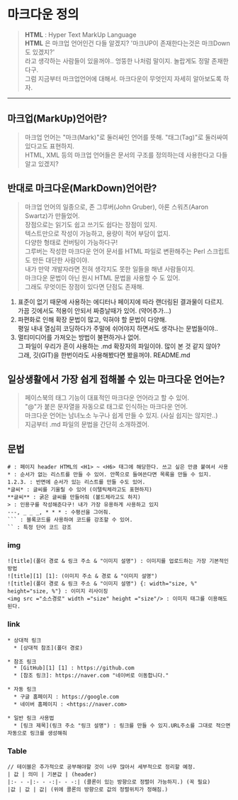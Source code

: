 # 마크다운 정의

> **HTML** : Hyper Text MarkUp Language  
**HTML** 은 마크업 언어인건 다들 알겠지? '마크UP이 존재한다는것은 마크Down도 있겠지?'  
라고 생각하는 사람들이 있을꺼야.. 엉뚱한 나처럼 말이지. 놀랍게도 정말 존재한다구.  
그럼 지금부터 마크업언어에 대해서. 마크다운이 무엇인지 자세히 알아보도록 하자.
---

## 마크업(MarkUp)언어란?

> 마크업 언어는 "마크(Mark)"로 둘러싸인 언어를 뜻해. "태그(Tag)"로 둘러싸여있다고도 표현하지.  
HTML, XML 등의 마크업 언어들은 문서의 구조를 정의하는데 사용한다고 다들 알고 있겠지?


## 반대로 마크다운(MarkDown)언어란?

> 마크업 언어의 일종으로, 존 그루버(John Gruber), 아론 스워츠(Aaron Swartz)가 만들었어.  
장점으로는 읽기도 쉽고 쓰기도 쉽다는 장점이 있지.   
텍스트만으로 작성이 가능하고, 용량이 적어 부담이 없지.  
다양한 형태로 컨버팅이 가능하다구!   
그루버는 작성한 마크다운 언어 문서를 HTML 파일로 변환해주는 Perl 스크립트도 만든 대단한 사람이야.  
내가 만약 개발자라면 전혀 생각지도 못한 일들을 해낸 사람들이지.  
마크다운 문법이 아닌 원시 HTML 문법을 사용할 수 도 있어.  
그래도 무엇이든 장점이 있다면 단점도 존재해.  

1. 표준이 없기 때문에 사용하는 에디터나 페이지에 따라 랜더링된 결과물이 다르지.  
가끔 깃에서도 적용이 안되서 짜증날때가 있어. (약어추가...)  
2. 파편화로 인해 확장 문법이 많고, 익혀야 할 문법이 다양해.  
평일 내내 열심히 코딩하다가 주말에 쉬어야지 하면서도 생각나는 문법들이야..  
3. 멀티미디어를 가져오는 방법이 불편하거나 없어.  
그 파일이 우리가 흔이 사용하는 .md 확장자의 파일이야. 많이 본 것 같지 않아?  
그래, 깃(GIT)을 한번이라도 사용해봤다면 봤을꺼야. README.md 

## 일상생활에서 가장 쉽게 접해볼 수 있는 마크다운 언어는?
 
> 페이스북의 태그 기능이 대표적인 마크다운 언어라고 할 수 있어.   
"@"가 붙은 문자열을 자동으로 태그로 인식하는 마크다운 언어.  
마크다운 언어는 남녀노소 누구나 쉽게 만들 수 있지. (사실 쉽지는 않지만..)  
지금부터 .md 파일의 문법을 간단히 소개하겠어. 

## 문법
```
# : 페이지 header HTML의 <H1> ~ <H6> 태그에 해당한다. 쓰고 싶은 만큼 붙여서 사용
* : 순서가 없는 리스트를 만들 수 있어. 안쪽으로 들여쓴다면 목록을 만들 수 있지.
1.2.3. : 반면에 순서가 있는 리스트를 만들 수도 있어. 
*글씨* : 글씨를 기울릴 수 있어 (이탤릭체라고도 표현하지)
**글씨** : 굵은 글씨를 만들어줘 (볼드체라고도 하지)
> : 인용구를 작성해준다구! 내가 가장 유용하게 사용하고 있지
---, _ _ _, * * * : 수평선을 그어줘.
``` : 블록코드를 사용하여 코드를 강조할 수 있어.
`` : 특정 단어 코드 강조
```

### img
```
![title](폴더 경로 & 링크 주소 & "이미지 설명") : 이미지를 업로드하는 가장 기본적인 방법
![title][1] [1]: (이미지 주소 & 경로 & "이미지 설명")
![title](폴더 경로 & 링크 주소 & "이미지 설명") {: width="size, %" height="size, %"} : 이미지 리사이징
<img src ="소스경로" width ="size" height ="size"/> : 이미지 태그를 이용해도 된다.
```

### link
```
* 상대적 링크
  * [상대적 참조](폴더 경로)

* 참조 링크 
  * [GitHub][1] [1] : https://github.com
  * [참조 링크]: https://naver.com "네이버로 이동합니다."

* 자동 링크
  * 구글 홈페이지 : https://google.com
  * 네이버 홈페이지 : <https://naver.com>

* 일반 링크 사용법
  * [링크 제목](링크 주소 "링크 설명") : 링크를 만들 수 있지.URL주소를 그대로 적으면 자동으로 링크를 생성해줘
```

### Table
```
// 테이블은 추가적으로 공부해야할 것이 너무 많아서 세부적으로 정리할 예정.
| 값 | 의미 | 기본값 | (header)
|:- - -|:- - -:|- - -:| (콜론이 있는 방향으로 정렬이 가능하지.) (꼭 필요)
|값 | 값 | 값| (위에 콜론의 방향으로 값의 정렬위치가 정해짐.)
```
